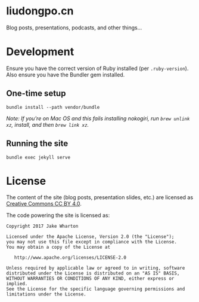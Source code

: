 liudongpo.cn
============

Blog posts, presentations, podcasts, and other things...


Development
===========

Ensure you have the correct version of Ruby installed (per `.ruby-version`). Also ensure you have the Bundler gem installed.


One-time setup
--------------

    bundle install --path vendor/bundle

_Note: If you're on Mac OS and this fails installing nokogiri, run `brew unlink xz`, install, and then `brew link xz`._

Running the site
----------------

    bundle exec jekyll serve


License
=======

The content of the site (blog posts, presentation slides, etc.) are licensed as [Creative Commons CC BY 4.0](https://creativecommons.org/licenses/by/4.0/legalcode).

The code powering the site is licensed as:

    Copyright 2017 Jake Wharton

    Licensed under the Apache License, Version 2.0 (the "License");
    you may not use this file except in compliance with the License.
    You may obtain a copy of the License at

       http://www.apache.org/licenses/LICENSE-2.0

    Unless required by applicable law or agreed to in writing, software
    distributed under the License is distributed on an "AS IS" BASIS,
    WITHOUT WARRANTIES OR CONDITIONS OF ANY KIND, either express or implied.
    See the License for the specific language governing permissions and
    limitations under the License.
